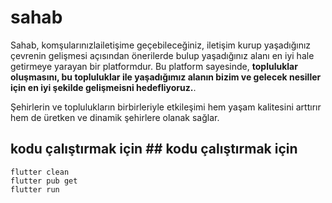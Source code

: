 # sahab
Sahab, komşularınızlailetişime geçebileceğiniz, iletişim kurup yaşadığınız çevrenin gelişmesi açısından önerilerde bulup yaşadığınız alanı en iyi hale getirmeye yarayan bir platformdur. Bu platform sayesinde, **topluluklar oluşmasını, bu topluluklar ile yaşadığımız alanın bizim ve gelecek nesiller için en iyi şekilde gelişmeisni hedefliyoruz.**.

Şehirlerin ve toplulukların birbirleriyle etkileşimi hem yaşam kalitesini arttırır hem de üretken ve dinamik şehirlere olanak sağlar.




## kodu çalıştırmak için	## kodu çalıştırmak için
```
flutter clean	
flutter pub get	
flutter run	
```
